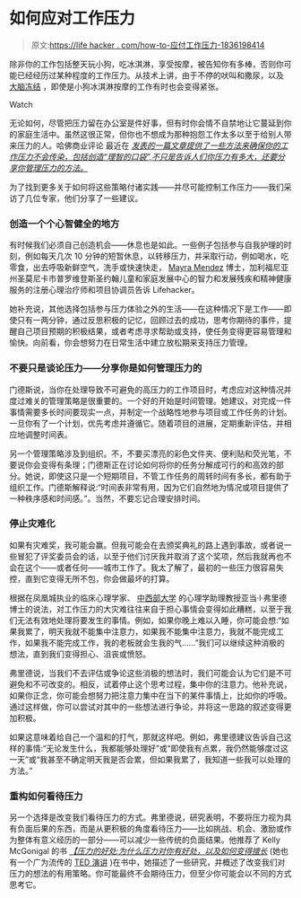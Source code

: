 # 如何应对工作压力

> 原文:[https://life hacker . com/how-to-应付工作压力-1836198414](https://lifehacker.com/how-to-cope-with-work-stress-1836198414)

除非你的工作包括整天玩小狗，吃冰淇淋，享受按摩，被告知你有多棒，否则你可能已经经历过某种程度的工作压力。从技术上讲，由于不停的吠叫和撒尿，以及 [大脑冻结](https://lifehacker.com/why-we-get-brain-freezes-1781798710) ，即使是小狗冰淇淋按摩的工作有时也会变得紧张。

Watch

无论如何，尽管把压力留在办公室是件好事，但有时你会情不自禁地让它蔓延到你的家庭生活中。虽然这很正常，但你也不想成为那种抱怨工作太多以至于给别人带来压力的人。哈佛商业评论 最近在 [*发表的一篇文章提供了一些方法来确保你的工作压力不会传染，包括创造“理智的口袋”,不只是告诉人们你压力有多大，还要分享你管理压力的方法。*](https://hbr.org/2019/07/making-sure-your-stress-isnt-contagious?ab=hero-subleft-2)

为了找到更多关于如何将这些策略付诸实践——并尽可能控制工作压力——我们采访了几位专家，他们分享了一些建议。

### 创造一个个心智健全的地方

有时候我们必须自己创造机会——休息也是如此。一些例子包括参与自我护理的时刻，例如每天几次 10 分钟的短暂休息，以转移压力，并采取行动，例如喝水，吃零食，出去呼吸新鲜空气，洗手或快速快走， [Mayra Mendez](http://california.providence.org/saint-johns/find-a-doctor/m/mendez-mayra/) 博士，加利福尼亚州圣莫尼卡市普罗维登斯圣约翰儿童和家庭发展中心的智力和发展残疾和精神健康服务的注册心理治疗师和项目协调员告诉 Lifehacker。

她补充说，其他选择包括参与压力体验之外的生活——在这种情况下是工作——即使只有一两分钟，通过反思积极的记忆，回顾过去的成功，思考你期待的事件，提醒自己项目预期的积极结果，或者考虑寻求帮助或支持，使任务变得更容易管理和愉快。向前看，你会想努力在日常生活中建立放松期来支持压力管理。

### 不要只是谈论压力——分享你是如何管理压力的

门德斯说，当你在处理导致不可避免的高压力的工作项目时，考虑应对这种情况并度过难关的管理策略是很重要的。一个好的开始是时间管理。她建议，对完成一件事情需要多长时间要现实一点，并制定一个战略性地参与项目或工作任务的计划。一旦你有了一个计划，优先考虑并遵循它。随着项目的进展，定期重新评估，并相应地调整时间表。

另一个管理策略涉及到组织。不，不要买漂亮的彩色文件夹、便利贴和荧光笔，不要说你会变得有条理；门德斯正在讨论如何将你的任务分解成可行的和高效的部分。她说，即使这只是一个短期项目，不管工作任务的周转时间有多长，都有助于组织工作。门德斯解释说:“时间表非常有用，因为它们自然地为情况或项目提供了一种秩序感和时间感。”。当然，不要忘记合理安排时间。

### 停止灾难化

如果有灾难奖，我可能会赢。但我可能会在去颁奖典礼的路上遇到事故，或者说一些冒犯了评奖委员会的话，以至于他们讨厌我并取消了这个奖项，然后我就再也不会在这个——或者任何——城市工作了。我太了解了，最初的一些压力很容易失控，直到它变得无所不包，你会做最坏的打算。

根据在凤凰城执业的临床心理学家、 [中西部大学](https://www.midwestern.edu/glendale_campus.html) 的心理学助理教授亚当·l·弗里德 博士的说法，对工作压力的大灾难往往来自于担心事情会变得如此糟糕，以至于我们无法有效地处理将要发生的事情。例如，如果你晚上难以入睡，你可能会想:“如果我累了，明天我就不能集中注意力，如果我不能集中注意力，我就不能完成工作，如果我不能完成工作，我的老板就会生我的气……”我们可以继续这种消极的想法，直到我们变得担心、沮丧或愤怒。

弗里德说，当我们不去评估或争论这些消极的想法时，我们可能会认为它们是不可避免和不可改变的。相反，试着停止这个思考过程，集中你的注意力。他补充说，如果你正念，你可能会想努力把注意力集中在当下的某件事情上，比如你的呼吸。通过这样做，你可以尝试对其中的一些想法进行争论，并将这一思路的叙述变得更加积极。

如果这意味着给自己一个温和的打气，那就这样吧。例如，弗里德建议告诉自己这样的事情:“无论发生什么，我都能够处理好”或“即使我有点累，我仍然能够度过这一天”或“我甚至不确定明天我是否会累，但如果我累了，我知道一些我可以处理的方法。”

### 重构如何看待压力

另一个选择是改变我们看待压力的方式。弗里德说，研究表明，不要将压力视为具有负面后果的东西，而是从更积极的角度看待压力——比如挑战、机会、激励或作为整体有意义经历的一部分——可以减少一些传统的负面结果。他推荐了 Kelly McGonigal 的书 [*【压力的好处:为什么压力对你有好处，以及如何变得擅长*](https://www.amazon.com/Upside-Stress-Why-Good-You/dp/1101982934?asc_campaign=InlineText&asc_refurl=https://lifehacker.com/how-to-cope-with-work-stress-1836198414&asc_source=&tag=kinjalifehackerlink-20) (她也有一个广为流传的 [TED 演讲](https://www.ted.com/talks/kelly_mcgonigal_how_to_make_stress_your_friend?language=en) )在书中，她描述了一些研究，并概述了改变我们对压力的想法的有用策略。你可能最终不会期待压力，但至少你可能会以不同的方式思考它。